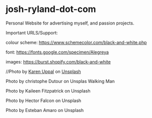 # josh-ryland-dot-com
Personal Website for advertising myself, and passion projects.

Important URLS/Support:

colour scheme: https://www.schemecolor.com/black-and-white.php

font: https://fonts.google.com/specimen/Alegreya

images: https://burst.shopify.com/black-and-white

//<span>Photo by <a href="https://unsplash.com/@karenuppal?utm_source=unsplash&amp;utm_medium=referral&amp;utm_content=creditCopyText">Karen Uppal</a> on <a href="https://unsplash.com/s/photos/black-and-white?utm_source=unsplash&amp;utm_medium=referral&amp;utm_content=creditCopyText">Unsplash</a></span>

Photo by christophe Dutour on Unsplas Walking Man

Photo by Kaileen Fitzpatrick on Unsplash

Photo by Hector Falcon on Unsplash

Photo by Esteban Amaro on Unsplash